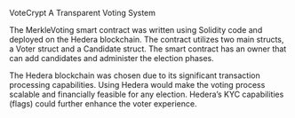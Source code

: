 VoteCrypt 
A Transparent Voting System 


The MerkleVoting smart contract was written using Solidity code and deployed on the Hedera blockchain. The contract utilizes two main structs, a Voter struct and a Candidate struct. The smart contract has an owner that can add candidates and administer the election phases. 

The Hedera blockchain was chosen due to its significant transaction processing capabilities. Using Hedera would make the voting process scalable and financially feasible for any election. Hedera’s KYC capabilities (flags) could further enhance the voter experience. 
